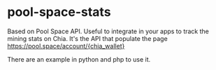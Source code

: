 # pool-space-stats
Based on Pool Space API. Useful to integrate in your apps to track the mining stats on Chia.
It's the API that populate the page https://pool.space/account/{chia_wallet}

There are an example in python and php to use it. 
